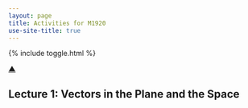 ```yaml
---
layout: page
title: Activities for M1920
use-site-title: true
---
```


{% include toggle.html %}

<p>
<a href="#" class="scrollUpButton">▲</a>
</p>

## Lecture 1: Vectors in the Plane and the Space
